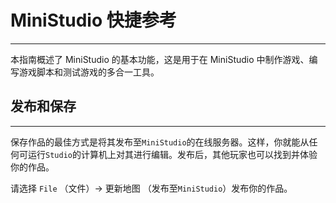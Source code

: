 <!-- # UI

# [制作得分条](/Tutorials/UI/anniu.md)

# [按钮](/Tutorials/UI/anniu.md)

# [SurfaceUI](/Tutorials/UI/surfaceui.md) -->

# MiniStudio 快捷参考
-----------------------------------------------------------------------------------------

本指南概述了 MiniStudio 的基本功能，这是用于在 MiniStudio 中制作游戏、编写游戏脚本和测试游戏的多合一工具。

## 发布和保存
-----------------------------------------------------------------------------------------

保存作品的最佳方式是将其发布至`MiniStudio`的在线服务器。这样，你就能从任何可运行`Studio`的计算机上对其进行编辑。发布后，其他玩家也可以找到并体验你的作品。

请选择 `File` （文件）→ 更新地图 （发布至`MiniStudio`）发布你的作品。


